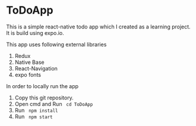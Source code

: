 # ToDoApp
This is a simple react-native todo app which I created as a learning  project. It is build using expo.io.

This app uses following external libraries
1) Redux
2) Native Base
3) React-Navigation
4) expo fonts

In order to locally run the app

1) Copy this git repository.
2) Open cmd and Run 
<code> cd ToDoApp </code>
3) Run 
<code> npm install </code>
4) Run 
<code> npm start </code>
